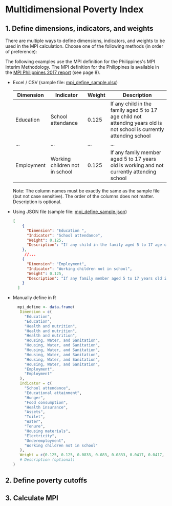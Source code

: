 # Multidimensional Poverty Index

## 1. Define dimensions, indicators, and weights

There are multiple ways to define dimensions, indicators, and weights to be used in the MPI calculation. Choose one of the following methods (in order of preference):

The following examples use the MPI definition for the Philippines's MPI Interim Methodology. The MPI definition for the Philippines is available in the [MPI Philippines 2017 report](https://www4.hks.harvard.edu/cid/programs/building-state-capabilities/philippines-mpi-report-2017.pdf) (see page 8).

- Excel / CSV (sample file: [mpi_define_sample.xlsx]('./test/data/mpi_define_sample.xlsx'))
  
  | Dimension | Indicator | Weight | Description |
  |-----------|-----------|--------|-------------|
  | Education | School attendance | 0.125 | If any child in the family aged 5 to 17 age child not attending years old is not school is currently attending school |
  | ... | ... | ... | ... |
  | Employment | Working children not in school | 0.125 | If any family member aged 5 to 17 years old is working and not currently attending school |

  Note: The column names must be exactly the same as the sample file (but not case sensitive). The order of the columns does not matter. Description is optional.

- Using JSON file (sample file: [mpi_define_sample.json]('./test/data/mpi_define_sample.json'))
  ```json
  [
      {
        "Dimension": "Education ",
        "Indicator": "School attendance",
        "Weight": 0.125,
        "Description": "If any child in the family aged 5 to 17 age child not attending years old is not school is currently attending school"
      },
       //...
      {
        "Dimension": "Employment",
        "Indicator": "Working children not in school",
        "Weight": 0.125,
        "Description": "If any family member aged 5 to 17 years old is working and not currently attending school"
      }
    ]
  ```
- Manually define in R

   ```r
     mpi_define <- data.frame(
      Dimension = c(
        "Education", 
        "Education", 
        "Health and nutrition", 
        "Health and nutrition", 
        "Health and nutrition", 
        "Housing, Water, and Sanitation", 
        "Housing, Water, and Sanitation", 
        "Housing, Water, and Sanitation", 
        "Housing, Water, and Sanitation", 
        "Housing, Water, and Sanitation", 
        "Housing, Water, and Sanitation", 
        "Employment", 
        "Employment"
      ),
      Indicator = c(
        "School attendance", 
        "Educational attainment", 
        "Hunger", 
        "Food consumption", 
        "Health insurance", 
        "Assets", 
        "Toilet", 
        "Water", 
        "Tenure", 
        "Housing materials", 
        "Electricity", 
        "Underemployment", 
        "Working children not in school"
      ),
      Weight = c(0.125, 0.125, 0.0833, 0.083, 0.0833, 0.0417, 0.0417, 0.0417, 0.0417, 0.0417, 0.0417, 0.125, 0.125),
      # Description (optional)
   )
   ```

## 2. Define poverty cutoffs

## 3. Calculate MPI
